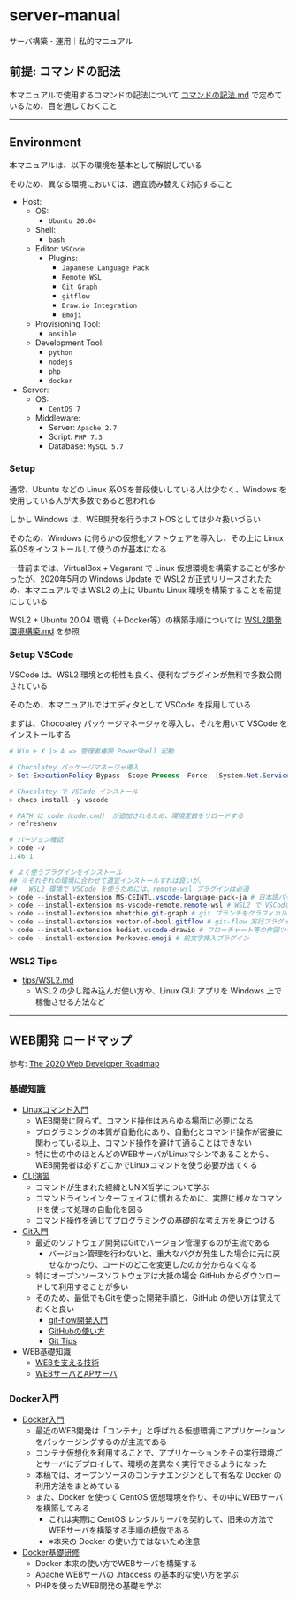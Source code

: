 # server-manual

サーバ構築・運用｜私的マニュアル

## 前提: コマンドの記法

本マニュアルで使用するコマンドの記法について [コマンドの記法.md](./コマンドの記法.md) で定めているため、目を通しておくこと

***

## Environment

本マニュアルは、以下の環境を基本として解説している

そのため、異なる環境においては、適宜読み替えて対応すること

- Host:
    - OS:
        - `Ubuntu 20.04`
    - Shell:
        - `bash`
    - Editor: `VSCode`
        - Plugins:
            - `Japanese Language Pack`
            - `Remote WSL`
            - `Git Graph`
            - `gitflow`
            - `Draw.io Integration`
            - `Emoji`
    - Provisioning Tool:
        - `ansible`
    - Development Tool:
        - `python`
        - `nodejs`
        - `php`
        - `docker`
- Server:
    - OS:
        - `CentOS 7`
    - Middleware:
        - Server: `Apache 2.7`
        - Script: `PHP 7.3`
        - Database: `MySQL 5.7`

### Setup
通常、Ubuntu などの Linux 系OSを普段使いしている人は少なく、Windows を使用している人が大多数であると思われる

しかし Windows は、WEB開発を行うホストOSとしては少々扱いづらい

そのため、Windows に何らかの仮想化ソフトウェアを導入し、その上に Linux 系OSをインストールして使うのが基本になる

一昔前までは、VirtualBox + Vagarant で Linux 仮想環境を構築することが多かったが、2020年5月の Windows Update で WSL2 が正式リリースされたため、本マニュアルでは WSL2 の上に Ubuntu Linux 環境を構築することを前提にしている

WSL2 + Ubuntu 20.04 環境（＋Docker等）の構築手順については [WSL2開発環境構築.md](./WSL2開発環境構築.md) を参照

### Setup VSCode
VSCode は、WSL2 環境との相性も良く、便利なプラグインが無料で多数公開されている

そのため、本マニュアルではエディタとして VSCode を採用している

まずは、Chocolatey パッケージマネージャを導入し、それを用いて VSCode をインストールする

```powershell
# Win + X |> A => 管理者権限 PowerShell 起動

# Chocolatey パッケージマネージャ導入
> Set-ExecutionPolicy Bypass -Scope Process -Force; [System.Net.ServicePointManager]::SecurityProtocol = [System.Net.ServicePointManager]::SecurityProtocol -bor 3072; iex ((New-Object System.Net.WebClient).DownloadString('https://chocolatey.org/install.ps1'))

# Chocolatey で VSCode インストール
> choco install -y vscode

# PATH に code（code.cmd） が追加されるため、環境変数をリロードする
> refreshenv

# バージョン確認
> code -v
1.46.1

# よく使うプラグインをインストール
## ※それぞれの環境に合わせて適宜インストールすれば良いが、
##   WSL2 環境で VSCode を使うためには、remote-wsl プラグインは必須
> code --install-extension MS-CEINTL.vscode-language-pack-ja # 日本語パッケージ
> code --install-extension ms-vscode-remote.remote-wsl # WSL2 で VSCode を起動するためのプラグイン
> code --install-extension mhutchie.git-graph # git ブランチをグラフィカルに表示するプラグイン
> code --install-extension vector-of-bool.gitflow # git-flow 実行プラグイン
> code --install-extension hediet.vscode-drawio # フローチャート等の作図ツール
> code --install-extension Perkovec.emoji # 絵文字挿入プラグイン
```

### WSL2 Tips
- [tips/WSL2.md](./tips/WSL2.md)
    - WSL2 の少し踏み込んだ使い方や、Linux GUI アプリを Windows 上で稼働させる方法など

***

## WEB開発 ロードマップ

参考: [The 2020 Web Developer Roadmap](https://levelup.gitconnected.com/the-2020-web-developer-roadmap-76503ddfb327#f309)

### 基礎知識
- [Linuxコマンド入門](./01-basic/Linuxコマンド入門/README.md)
    - WEB開発に限らず、コマンド操作はあらゆる場面に必要になる
    - プログラミングの本質が自動化にあり、自動化とコマンド操作が密接に関わっている以上、コマンド操作を避けて通ることはできない
    - 特に世の中のほとんどのWEBサーバがLinuxマシンであることから、WEB開発者は必ずどこかでLinuxコマンドを使う必要が出てくる
- [CLI演習](./01-basic/Linuxコマンド入門/CLI.md)
    - コマンドが生まれた経緯とUNIX哲学について学ぶ
    - コマンドラインインターフェイスに慣れるために、実際に様々なコマンドを使って処理の自動化を図る
    - コマンド操作を通じてプログラミングの基礎的な考え方を身につける
- [Git入門](./01-basic/Git入門/README.md)
    - 最近のソフトウェア開発はGitでバージョン管理するのが主流である
        - バージョン管理を行わないと、重大なバグが発生した場合に元に戻せなかったり、コードのどこを変更したのか分からなくなる
    - 特にオープンソースソフトウェアは大抵の場合 GitHub からダウンロードして利用することが多い
    - そのため、最低でもGitを使った開発手順と、GitHub の使い方は覚えておくと良い
        - [git-flow開発入門](./01-basic/Git入門/git-flow.md)
        - [GitHubの使い方](./01-basic/Git入門/GitHub.md)
        - [Git Tips](./01-basic/Git入門/Tips.md)
- WEB基礎知識
    - [WEBを支える技術](./01-basic/WEB/WEBを支える技術.md)
    - [WEBサーバとAPサーバ](./01-basic/WEB/WEBサーバとAPサーバ.md)

### Docker入門
- [Docker入門](./02-docker/README.md)
    - 最近のWEB開発は「コンテナ」と呼ばれる仮想環境にアプリケーションをパッケージングするのが主流である
    - コンテナ仮想化を利用することで、アプリケーションをその実行環境ごとサーバにデプロイして、環境の差異なく実行できるようになった
    - 本稿では、オープンソースのコンテナエンジンとして有名な Docker の利用方法をまとめている
    - また、Docker を使って CentOS 仮想環境を作り、その中にWEBサーバを構築してみる
        - これは実際に CentOS レンタルサーバを契約して、旧来の方法でWEBサーバを構築する手順の模倣である
        - ※本来の Docker の使い方ではないため注意
- [Docker基礎研修](./02-docker/training/README.md)
    - Docker 本来の使い方でWEBサーバを構築する
    - Apache WEBサーバの .htaccess の基本的な使い方を学ぶ
    - PHPを使ったWEB開発の基礎を学ぶ
